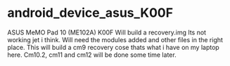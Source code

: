 # android_device_asus_K00F
ASUS MeMO Pad 10 (ME102A) K00F
Will build a recovery.img Its not working jet i think. Will need the modules added and other files in the right place.
This will build a cm9 recovery cose thats what i have on my laptop here. Cm10.2, cm11 and cm12 will be done some time later.
